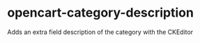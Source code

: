 opencart-category-description
=============================
Adds an extra field description of the category with the CKEditor